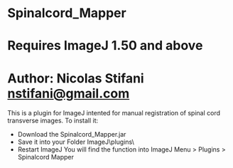 # Spinalcord_Mapper
# Requires ImageJ 1.50 and above
# Author: Nicolas Stifani nstifani@gmail.com

This is a plugin for ImageJ intented for manual registration of spinal cord transverse images.
To install it:
- Download the Spinalcord_Mapper.jar
- Save it into your Folder ImageJ\plugins\ 
- Restart ImageJ
You will find the function into ImageJ Menu > Plugins > Spinalcord Mapper

